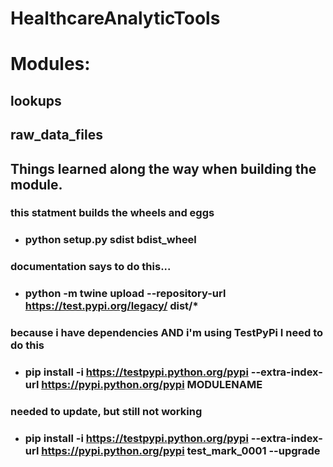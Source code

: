 # HealthcareAnalyticTools  

# Modules:  
## lookups  
## raw_data_files  


## Things learned along the way when building the module.
### this statment builds the wheels and eggs
* ### python setup.py sdist bdist_wheel
### documentation says to do this...
* ### python -m twine upload --repository-url https://test.pypi.org/legacy/ dist/*
### because i have dependencies AND i'm using TestPyPi I need to do this
* ### pip install -i https://testpypi.python.org/pypi --extra-index-url https://pypi.python.org/pypi MODULENAME
### needed to update, but still not working
* ### pip install -i https://testpypi.python.org/pypi --extra-index-url https://pypi.python.org/pypi test_mark_0001 --upgrade
